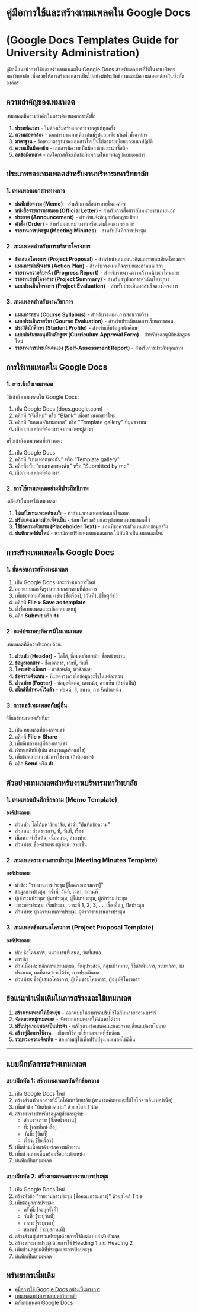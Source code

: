# คู่มือการใช้และสร้างเทมเพลตใน Google Docs
# (Google Docs Templates Guide for University Administration)

คู่มือนี้แนะนำการใช้และสร้างเทมเพลตใน Google Docs สำหรับเอกสารที่ใช้ในงานบริหารมหาวิทยาลัย เพื่อช่วยให้การสร้างเอกสารเป็นไปอย่างมีประสิทธิภาพและมีความสอดคล้องกันทั่วทั้งองค์กร

## ความสำคัญของเทมเพลต

เทมเพลตมีความสำคัญในการทำงานเอกสารดังนี้:

1. **ประหยัดเวลา** - ไม่ต้องเริ่มสร้างเอกสารจากศูนย์ทุกครั้ง
2. **ความสอดคล้อง** - เอกสารประเภทเดียวกันมีรูปแบบเดียวกันทั่วทั้งองค์กร
3. **มาตรฐาน** - รักษามาตรฐานของเอกสารให้เป็นไปตามระเบียบและแนวปฏิบัติ
4. **ความเป็นมืออาชีพ** - เอกสารมีความเป็นมืออาชีพและน่าเชื่อถือ
5. **ลดข้อผิดพลาด** - ลดโอกาสที่จะเกิดข้อผิดพลาดในการจัดรูปแบบเอกสาร

## ประเภทของเทมเพลตสำหรับงานบริหารมหาวิทยาลัย

### 1. เทมเพลตเอกสารทางการ

- **บันทึกข้อความ (Memo)** - สำหรับการสื่อสารภายในองค์กร
- **หนังสือราชการภายนอก (Official Letter)** - สำหรับการสื่อสารกับหน่วยงานภายนอก
- **ประกาศ (Announcement)** - สำหรับแจ้งข้อมูลหรือกฎระเบียบ
- **คำสั่ง (Order)** - สำหรับมอบหมายงานหรือแต่งตั้งคณะกรรมการ
- **รายงานการประชุม (Meeting Minutes)** - สำหรับบันทึกการประชุม

### 2. เทมเพลตสำหรับการบริหารโครงการ

- **ข้อเสนอโครงการ (Project Proposal)** - สำหรับนำเสนอแนวคิดและรายละเอียดโครงการ
- **แผนการดำเนินงาน (Action Plan)** - สำหรับวางแผนกิจกรรมและกำหนดเวลา
- **รายงานความคืบหน้า (Progress Report)** - สำหรับรายงานความก้าวหน้าของโครงการ
- **รายงานสรุปโครงการ (Project Summary)** - สำหรับสรุปผลการดำเนินโครงการ
- **แบบประเมินโครงการ (Project Evaluation)** - สำหรับประเมินผลสำเร็จของโครงการ

### 3. เทมเพลตสำหรับงานวิชาการ

- **แผนการสอน (Course Syllabus)** - สำหรับวางแผนการสอนรายวิชา
- **แบบประเมินรายวิชา (Course Evaluation)** - สำหรับประเมินผลการเรียนการสอน
- **ประวัตินักศึกษา (Student Profile)** - สำหรับเก็บข้อมูลนักศึกษา
- **แบบฟอร์มขออนุมัติหลักสูตร (Curriculum Approval Form)** - สำหรับขออนุมัติหลักสูตรใหม่
- **รายงานการประเมินตนเอง (Self-Assessment Report)** - สำหรับการประกันคุณภาพ

## การใช้เทมเพลตใน Google Docs

### 1. การเข้าถึงเทมเพลต

วิธีเข้าถึงเทมเพลตใน Google Docs:

1. เปิด Google Docs (docs.google.com)
2. คลิกที่ "เริ่มใหม่" หรือ "Blank" เพื่อสร้างเอกสารใหม่
3. คลิกที่ "แกลเลอรีเทมเพลต" หรือ "Template gallery" ที่มุมขวาบน
4. เลือกเทมเพลตที่ต้องการจากหมวดหมู่ต่างๆ

หรือเข้าถึงเทมเพลตที่สร้างเอง:

1. เปิด Google Docs
2. คลิกที่ "เทมเพลตของฉัน" หรือ "Template gallery"
3. คลิกที่แท็บ "เทมเพลตของฉัน" หรือ "Submitted by me"
4. เลือกเทมเพลตที่ต้องการ

### 2. การใช้เทมเพลตอย่างมีประสิทธิภาพ

เคล็ดลับในการใช้เทมเพลต:

1. **ไม่แก้ไขเทมเพลตต้นฉบับ** - ทำสำเนาเทมเพลตก่อนแก้ไขเสมอ
2. **ปรับแต่งเฉพาะส่วนที่จำเป็น** - รักษาโครงสร้างและรูปแบบของเทมเพลตไว้
3. **ใช้ข้อความตัวแทน (Placeholder Text)** - แทนที่ข้อความตัวแทนด้วยข้อมูลจริง
4. **บันทึกเวอร์ชันใหม่** - หากมีการปรับแต่งเทมเพลตมาก ให้บันทึกเป็นเทมเพลตใหม่

## การสร้างเทมเพลตใน Google Docs

### 1. ขั้นตอนการสร้างเทมเพลต

1. เปิด Google Docs และสร้างเอกสารใหม่
2. ออกแบบและจัดรูปแบบเอกสารตามที่ต้องการ
3. เพิ่มข้อความตัวแทน (เช่น [ชื่อเรื่อง], [วันที่], [ชื่อผู้ส่ง])
4. คลิกที่ **File > Save as template**
5. ตั้งชื่อเทมเพลตและเลือกหมวดหมู่
6. คลิก **Submit** หรือ **ส่ง**

### 2. องค์ประกอบที่ควรมีในเทมเพลต

เทมเพลตที่ดีควรประกอบด้วย:

1. **ส่วนหัว (Header)** - โลโก้, ชื่อมหาวิทยาลัย, ชื่อหน่วยงาน
2. **ข้อมูลเอกสาร** - ชื่อเอกสาร, เลขที่, วันที่
3. **โครงสร้างเนื้อหา** - หัวข้อหลัก, หัวข้อย่อย
4. **ข้อความตัวแทน** - ที่แสดงว่าควรใส่ข้อมูลอะไรในแต่ละส่วน
5. **ส่วนท้าย (Footer)** - ข้อมูลติดต่อ, เลขหน้า, ลายเซ็น (ถ้าจำเป็น)
6. **สไตล์ที่กำหนดไว้แล้ว** - ฟอนต์, สี, ขนาด, การจัดตำแหน่ง

### 3. การแชร์เทมเพลตกับผู้อื่น

วิธีแชร์เทมเพลตกับทีม:

1. เปิดเทมเพลตที่ต้องการแชร์
2. คลิกที่ **File > Share**
3. เพิ่มอีเมลของผู้ที่ต้องการแชร์
4. กำหนดสิทธิ์ (เช่น สามารถดูหรือแก้ไข)
5. เพิ่มข้อความแนะนำการใช้งาน (ถ้าต้องการ)
6. คลิก **Send** หรือ **ส่ง**

## ตัวอย่างเทมเพลตสำหรับงานบริหารมหาวิทยาลัย

### 1. เทมเพลตบันทึกข้อความ (Memo Template)

**องค์ประกอบ**:
- ส่วนหัว: โลโก้มหาวิทยาลัย, คำว่า "บันทึกข้อความ"
- ส่วนบน: ส่วนราชการ, ที่, วันที่, เรื่อง
- เนื้อหา: คำขึ้นต้น, เนื้อความ, คำลงท้าย
- ส่วนท้าย: ชื่อ-ตำแหน่งผู้เขียน, ลายเซ็น

### 2. เทมเพลตรายงานการประชุม (Meeting Minutes Template)

**องค์ประกอบ**:
- หัวข้อ: "รายงานการประชุม [ชื่อคณะกรรมการ]"
- ข้อมูลการประชุม: ครั้งที่, วันที่, เวลา, สถานที่
- ผู้เข้าร่วมประชุม: ผู้มาประชุม, ผู้ไม่มาประชุม, ผู้เข้าร่วมประชุม
- วาระการประชุม: เริ่มประชุม, วาระที่ 1, 2, 3, ..., เรื่องอื่นๆ, ปิดประชุม
- ส่วนท้าย: ผู้จดรายงานการประชุม, ผู้ตรวจรายงานการประชุม

### 3. เทมเพลตข้อเสนอโครงการ (Project Proposal Template)

**องค์ประกอบ**:
- ปก: ชื่อโครงการ, หน่วยงานที่เสนอ, วันที่เสนอ
- สารบัญ
- ส่วนเนื้อหา: หลักการและเหตุผล, วัตถุประสงค์, กลุ่มเป้าหมาย, วิธีดำเนินการ, ระยะเวลา, งบประมาณ, ผลที่คาดว่าจะได้รับ, การประเมินผล
- ส่วนท้าย: ชื่อผู้เสนอโครงการ, ผู้เห็นชอบโครงการ, ผู้อนุมัติโครงการ

## ข้อแนะนำเพิ่มเติมในการสร้างและใช้เทมเพลต

1. **สร้างเทมเพลตให้ยืดหยุ่น** - ออกแบบให้สามารถปรับใช้ได้กับหลายสถานการณ์
2. **จัดหมวดหมู่เทมเพลต** - จัดระบบเทมเพลตให้ค้นหาได้ง่าย
3. **ปรับปรุงเทมเพลตเป็นประจำ** - แก้ไขตามข้อเสนอแนะและการเปลี่ยนแปลงนโยบาย
4. **สร้างคู่มือการใช้งาน** - อธิบายวิธีการใช้เทมเพลตที่ซับซ้อน
5. **รวบรวมความคิดเห็น** - สอบถามผู้ใช้เพื่อปรับปรุงเทมเพลตให้ดีขึ้น

---

## แบบฝึกหัดการสร้างเทมเพลต

### แบบฝึกหัด 1: สร้างเทมเพลตบันทึกข้อความ

1. เปิด Google Docs ใหม่
2. สร้างส่วนหัวเอกสารที่มีโลโก้มหาวิทยาลัย (สามารถค้นหาและใช้โลโก้จากอินเทอร์เน็ต)
3. เพิ่มหัวข้อ "บันทึกข้อความ" ด้วยสไตล์ Title
4. สร้างตารางสำหรับข้อมูลผู้ส่งและผู้รับ:
   - ส่วนราชการ: [ชื่อหน่วยงาน]
   - ที่: [เลขที่หนังสือ]
   - วันที่: [วันที่]
   - เรื่อง: [ชื่อเรื่อง]
5. เพิ่มส่วนเนื้อหาด้วยข้อความตัวแทน
6. เพิ่มส่วนลายเซ็นพร้อมชื่อและตำแหน่ง
7. บันทึกเป็นเทมเพลต

### แบบฝึกหัด 2: สร้างเทมเพลตรายงานการประชุม

1. เปิด Google Docs ใหม่
2. สร้างหัวข้อ "รายงานการประชุม [ชื่อคณะกรรมการ]" ด้วยสไตล์ Title
3. เพิ่มข้อมูลการประชุม:
   - ครั้งที่: [ระบุครั้งที่]
   - วันที่: [ระบุวันที่]
   - เวลา: [ระบุเวลา]
   - สถานที่: [ระบุสถานที่]
4. สร้างส่วนผู้เข้าร่วมประชุมด้วยการใช้ลิสต์แบบลำดับตัวเลข
5. สร้างวาระการประชุมด้วยการใช้ Heading 1 และ Heading 2
6. เพิ่มส่วนสรุปมติที่ประชุมและการปิดประชุม
7. บันทึกเป็นเทมเพลต

## ทรัพยากรเพิ่มเติม

- [คู่มือการใช้ Google Docs อย่างเป็นทางการ](https://support.google.com/docs/answer/7068618)
- [เทมเพลตทางการของมหาวิทยาลัย](https://drive.google.com/drive/folders/1oDG_0QykkSHVLUgoZREuxihzGYWPb-Sj)
- [คลังเทมเพลต Google Docs](https://docs.google.com/templates)